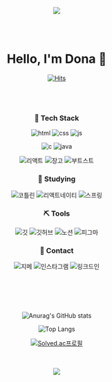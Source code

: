 <div align="center">
<img src="https://capsule-render.vercel.app/api?type=waving&color=BDBDC8&height=150&section=header" />


<br/><br/>
# Hello, I'm Dona 👋

<!-- 방문자 수 체크 -->
[![Hits](https://hits.seeyoufarm.com/api/count/incr/badge.svg?url=https%3A%2F%2Fgithub.com%2Fdona0123&count_bg=%2379C83D&title_bg=%23555555&icon=&icon_color=%23E7E7E7&title=hits&edge_flat=false)](https://github.com/dona0123)        
<br/><br/><br/>




### 🚀 Tech Stack 
![html](https://img.shields.io/badge/HTML5-E34F26?style=for-the-badge&logo=html5&logoColor=white) 
![css](https://img.shields.io/badge/CSS3-1572B6?style=for-the-badge&logo=css3&logoColor=white) 
![js](https://img.shields.io/badge/JavaScript-F7DF1E?style=for-the-badge&logo=JavaScript&logoColor=white) 

![c](https://img.shields.io/badge/C-00599C?style=for-the-badge&logo=c&logoColor=white) 
![java](https://img.shields.io/badge/Java-ED8B00?style=for-the-badge&logo=openjdk&logoColor=white) 

![리액트](https://img.shields.io/badge/React-20232A?style=for-the-badge&logo=react&logoColor=61DAFB) 
![장고](https://img.shields.io/badge/Django-092E20?style=for-the-badge&logo=django&logoColor=white) 
![부트스트](https://img.shields.io/badge/Bootstrap-563D7C?style=for-the-badge&logo=bootstrap&logoColor=white)          




### 📝 Studying 
![코틀린](https://img.shields.io/badge/Kotlin-0095D5?&style=for-the-badge&logo=kotlin&logoColor=white) 
![리액트네이티](https://img.shields.io/badge/React_Native-20232A?style=for-the-badge&logo=react&logoColor=61DAFB)
![스프링](https://img.shields.io/badge/Spring-6DB33F?style=for-the-badge&logo=spring&logoColor=white)          



### ⛏️ Tools
![깃](https://img.shields.io/badge/GIT-E44C30?style=for-the-badge&logo=git&logoColor=white) 
![깃허브](https://img.shields.io/badge/GitHub-100000?style=for-the-badge&logo=github&logoColor=white) 
![노션](https://img.shields.io/badge/Notion-000000?style=for-the-badge&logo=notion&logoColor=white)
![피그마](https://img.shields.io/badge/Figma-F24E1E?style=for-the-badge&logo=figma&logoColor=white) 



### 📱 Contact
![지메](https://img.shields.io/badge/Gmail-D14836?style=for-the-badge&logo=gmail&logoColor=white) 
![인스타그램](https://img.shields.io/badge/Instagram-E4405F?style=for-the-badge&logo=instagram&logoColor=white) 
![링크드인](https://img.shields.io/badge/LinkedIn-0077B5?style=for-the-badge&logo=linkedin&logoColor=white) 



<br/><br/><br/><br/>
<!-- 깃허브 등급 -->
![Anurag's GitHub stats](https://github-readme-stats.vercel.app/api?username=dona0123&show_icons=true&theme=dark)

<!-- 사용 언어 비율 -->
![Top Langs](https://github-readme-stats.vercel.app/api/top-langs/?username=dona0123&layout=compact&theme=dark)

<!-- 백준 -->
[![Solved.ac프로필](http://mazassumnida.wtf/api/v2/generate_badge?boj=ehsk0123)](https://solved.ac/ehsk0123)





<br/><br/>
<img src="https://capsule-render.vercel.app/api?type=waving&color=BDBDC8&height=150&section=footer" />
</div>


<!--
**dona0123/dona0123** is a ✨ _special_ ✨ repository because its `README.md` (this file) appears on your GitHub profile.

Here are some ideas to get you started:

- 🔭 I’m currently working on ...
- 🌱 I’m currently learning ...
- 👯 I’m looking to collaborate on ...
- 🤔 I’m looking for help with ...
- 💬 Ask me about ...
- 📫 How to reach me: ...
- 😄 Pronouns: ...
- ⚡ Fun fact: ...
-->
